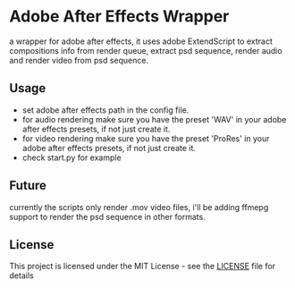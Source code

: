 # Adobe After Effects Wrapper

a wrapper for adobe after effects, it uses adobe ExtendScript to extract compositions info from render queue, extract psd sequence, render audio and render video from psd sequence. <br/>


## Usage
- set adobe after effects path in the config file. <br/>
- for audio rendering make sure you have the preset 'WAV' in your adobe after effects presets, if not just create it.<br/>
- for video rendering make sure you have the preset 'ProRes' in your adobe after effects presets, if not just create it.<br/>
- check start.py for example
## Future
currently the scripts only render .mov video files, i'll be adding ffmepg support to render the psd sequence in other formats.

## License

This project is licensed under the MIT License - see the [LICENSE](LICENSE) file for details

